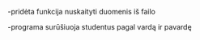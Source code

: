 -pridėta funkcija nuskaityti duomenis iš failo

-programa surūšiuoja studentus pagal vardą ir pavardę
